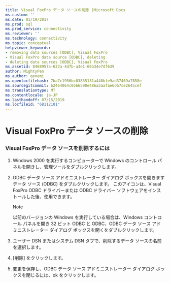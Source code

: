 ```yaml
---
title: Visual FoxPro データ ソースの削除 |Microsoft Docs
ms.custom: ''
ms.date: 01/19/2017
ms.prod: sql
ms.prod_service: connectivity
ms.reviewer: ''
ms.technology: connectivity
ms.topic: conceptual
helpviewer_keywords:
- removing data sources [ODBC], Visual FoxPro
- Visual FoxPro data source [ODBC], deleting
- deleting data sources [ODBC], Visual FoxPro
ms.assetid: 8468957a-632a-4d7b-a3e1-66b34e7df639
author: MightyPen
ms.author: genemi
ms.openlocfilehash: 7ba7c1956bc03835131a440bfe9ad37469a7858e
ms.sourcegitcommit: b2464064c0566590e486a3aafae6d67ce2645cef
ms.translationtype: MT
ms.contentlocale: ja-JP
ms.lasthandoff: 07/15/2019
ms.locfileid: "68112101"
---
```

# <a name="deleting-a-visual-foxpro-data-source"></a>Visual FoxPro データ ソースの削除
### <a name="to-delete-a-visual-foxpro-data-source"></a>Visual FoxPro データ ソースを削除するには  
  
1.  Windows 2000 を実行するコンピューターで Windows のコントロール パネルを開きし、管理ツールをダブルクリックします。  
  
2.  ODBC データ ソース アドミニストレーター ダイアログ ボックスを開きますデータ ソース (ODBC) をダブルクリックします。 このアイコンは、Visual FoxPro ODBC ドライバーまたは ODBC ドライバー ソフトウェアをインストールした後、使用できます。  
  
    > [!NOTE]  
    >  以前のバージョンの Windows を実行している場合は、Windows コントロール パネルを開き 32 ビット ODBC と ODBC、ODBC データ ソース アドミニストレーター ダイアログ ボックスを開くをダブルクリックします。  
  
3.  ユーザー DSN またはシステム DSN タブで、削除するデータ ソースの名前を選択します。  
  
4.  [削除] をクリックします。  
  
5.  変更を保存し、ODBC データ ソース アドミニストレーター ダイアログ ボックスを閉じるには、ok をクリックします。
